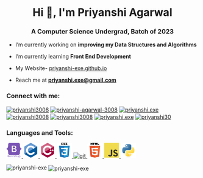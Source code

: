 <h1 align="center">Hi 👋, I'm Priyanshi Agarwal</h1>
<h3 align="center">A Computer Science Undergrad, Batch of 2023</h3>

- I’m currently working on **improving my Data Structures and Algorithms**

- I’m currently learning **Front End Development**

- My Website- [priyanshi-exe.github.io](https://priyanshi-exe.github.io/)

- Reach me at **priyanshi.exe@gmail.com**

<h3 align="left">Connect with me:</h3>
<p align="left">
<a href="https://twitter.com/priyanshi3008" target="blank"><img align="center" src="https://raw.githubusercontent.com/rahuldkjain/github-profile-readme-generator/master/src/images/icons/Social/twitter.svg" alt="priyanshi3008" height="30" width="40" /></a>
<a href="https://linkedin.com/in/priyanshi-agarwal-3008" target="blank"><img align="center" src="https://raw.githubusercontent.com/rahuldkjain/github-profile-readme-generator/master/src/images/icons/Social/linked-in-alt.svg" alt="priyanshi-agarwal-3008" height="30" width="40" /></a>
<a href="https://instagram.com/priyanshi.exe" target="blank"><img align="center" src="https://raw.githubusercontent.com/rahuldkjain/github-profile-readme-generator/master/src/images/icons/Social/instagram.svg" alt="priyanshi.exe" height="30" width="40" /></a>
<a href="https://www.codechef.com/users/priyanshi3008" target="blank"><img align="center" src="https://cdn.jsdelivr.net/npm/simple-icons@3.1.0/icons/codechef.svg" alt="priyanshi3008" height="30" width="40" /></a>
<a href="https://www.hackerrank.com/priyanshi3008" target="blank"><img align="center" src="https://raw.githubusercontent.com/rahuldkjain/github-profile-readme-generator/master/src/images/icons/Social/hackerrank.svg" alt="priyanshi3008" height="30" width="40" /></a>
<a href="https://codeforces.com/profile/priyanshi.exe" target="blank"><img align="center" src="https://cdn.jsdelivr.net/npm/simple-icons@3.0.1/icons/codeforces.svg" alt="priyanshi.exe" height="30" width="40" /></a>
<a href="https://www.leetcode.com/priyanshi30" target="blank"><img align="center" src="https://raw.githubusercontent.com/rahuldkjain/github-profile-readme-generator/master/src/images/icons/Social/leet-code.svg" alt="priyanshi30" height="30" width="40" /></a>
</p>

<h3 align="left">Languages and Tools:</h3>
<p align="left"> <a href="https://getbootstrap.com" target="_blank"> <img src="https://raw.githubusercontent.com/devicons/devicon/master/icons/bootstrap/bootstrap-plain-wordmark.svg" alt="bootstrap" width="40" height="40"/> </a> <a href="https://www.cprogramming.com/" target="_blank"> <img src="https://raw.githubusercontent.com/devicons/devicon/master/icons/c/c-original.svg" alt="c" width="40" height="40"/> </a> <a href="https://www.w3schools.com/cpp/" target="_blank"> <img src="https://raw.githubusercontent.com/devicons/devicon/master/icons/cplusplus/cplusplus-original.svg" alt="cplusplus" width="40" height="40"/> </a> <a href="https://www.w3schools.com/css/" target="_blank"> <img src="https://raw.githubusercontent.com/devicons/devicon/master/icons/css3/css3-original-wordmark.svg" alt="css3" width="40" height="40"/> </a> <a href="https://git-scm.com/" target="_blank"> <img src="https://www.vectorlogo.zone/logos/git-scm/git-scm-icon.svg" alt="git" width="40" height="40"/> </a> <a href="https://www.w3.org/html/" target="_blank"> <img src="https://raw.githubusercontent.com/devicons/devicon/master/icons/html5/html5-original-wordmark.svg" alt="html5" width="40" height="40"/> </a> <a href="https://developer.mozilla.org/en-US/docs/Web/JavaScript" target="_blank"> <img src="https://raw.githubusercontent.com/devicons/devicon/master/icons/javascript/javascript-original.svg" alt="javascript" width="40" height="40"/> </a> <a href="https://www.python.org" target="_blank"> <img src="https://raw.githubusercontent.com/devicons/devicon/master/icons/python/python-original.svg" alt="python" width="40" height="40"/> </a> </p>

<p><img align="left" src="https://github-readme-stats.vercel.app/api/top-langs?username=priyanshi-exe&show_icons=true&locale=en&layout=compact" alt="priyanshi-exe" /></p>

<p>&nbsp;<img align="center" src="https://github-readme-stats.vercel.app/api?username=priyanshi-exe&show_icons=true&locale=en" alt="priyanshi-exe" /></p>


<!--
**priyanshi-exe/priyanshi-exe** is a ✨ _special_ ✨ repository because its `README.md` (this file) appears on your GitHub profile.

Here are some ideas to get you started:

- 🔭 I’m currently working on ...
- 🌱 I’m currently learning ...
- 👯 I’m looking to collaborate on ...
- 🤔 I’m looking for help with ...
- 💬 Ask me about ...
- 📫 How to reach me: ...
- 😄 Pronouns: ...
- ⚡ Fun fact: ...
-->
